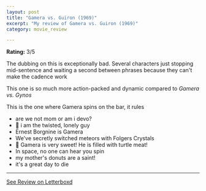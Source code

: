 ```yaml
---
layout: post
title: "Gamera vs. Guiron (1969)"
excerpt: "My review of Gamera vs. Guiron (1969)"
category: movie_review

---
```


**Rating:** 3/5

The dubbing on this is exceptionally bad. Several characters just stopping mid-sentence and waiting a second between phrases because they can't make the cadence work

This one is so much more action-packed and dynamic compared to <i>Gamera vs. Gynos</i>

This is the one where Gamera spins on the bar, it rules

* are we not mom or am i devo?
* 🎵 i am the twisted, lonely guy
* Ernest Borgnine is Gamera
* We've secretly switched meteors with Folgers Crystals
* 🎵 Gamera is very sweet! He is filled with turtle meat!
* In space, no one can hear you spin
* my mother's donuts are a saint!
* it's a great day to die

<hr>

[See Review on Letterboxd](https://boxd.it/4Mz9FB)
